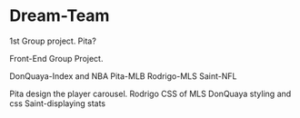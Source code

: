 # Dream-Team
1st Group project. 
Pita?

Front-End Group Project.

DonQuaya-Index and NBA
Pita-MLB
Rodrigo-MLS
Saint-NFL

Pita design the player carousel.
Rodrigo CSS of MLS
DonQuaya styling and css
Saint-displaying stats